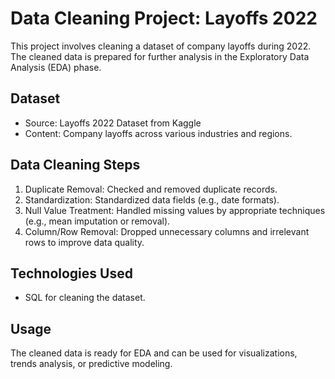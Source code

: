 # **Data Cleaning Project: Layoffs 2022**
This project involves cleaning a dataset of company layoffs during 2022. The cleaned data is prepared for further analysis in the Exploratory Data Analysis (EDA) phase.

## **Dataset**
- Source: Layoffs 2022 Dataset from Kaggle
- Content: Company layoffs across various industries and regions.
  
## **Data Cleaning Steps**
1. Duplicate Removal: Checked and removed duplicate records.
2. Standardization: Standardized data fields (e.g., date formats).
3. Null Value Treatment: Handled missing values by appropriate techniques (e.g., mean imputation or removal).
4. Column/Row Removal: Dropped unnecessary columns and irrelevant rows to improve data quality.
   
## **Technologies Used**
- SQL for cleaning the dataset.
  
## **Usage**
The cleaned data is ready for EDA and can be used for visualizations, trends analysis, or predictive modeling.
